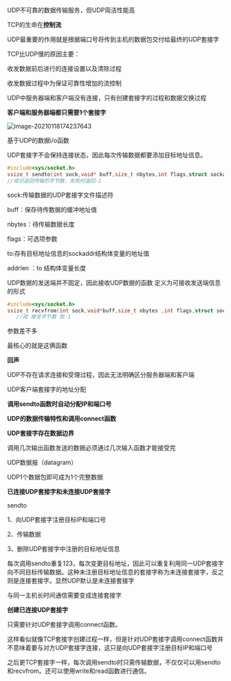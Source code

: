 UDP不可靠的数据传输服务，但UDP简洁性能高

TCP的生命在**控制流**

UDP最重要的作用就是根据端口号将传到主机的数据包交付给最终的UDP套接字



TCP比UDP慢的原因主要：

收发数据前后进行的连接设置以及清除过程

收发数据过程中为保证可靠性增加的流控制





UDP中服务器端和客户端没有连接，只有创建套接字的过程和数据交换过程



**客户端和服务器端都只需要1个套接字**

![image-20210118174237643](C:\Users\55018\AppData\Roaming\Typora\typora-user-images\image-20210118174237643.png)

基于UDP的数据i/o函数

UDP套接字不会保持连接状态，因此每次传输数据都要添加目标地址信息。

```c
#include<sys/socket.h>
ssize_t sendto(int sock,void* buff,size_t nbytes,int flags,struct sockaddr* to,socklen_t addrlen);
//成功返回传输的字节数，失败时返回-1
```



sock:传输数据的UDP套接字文件描述符

buff：保存待传数据的缓冲地址值

nbytes：待传输数据长度

flags：可选项参数

to:存有目标地址信息的sockaddr结构体变量的地址值

addrlen ：to 结构体变量长度



UDP数据的发送端并不固定，因此接收UDP数据的函数 定义为可接收发送端信息的形式

```c
#include<sys/socket.h>
ssize_t recvfrom(int sock,void*buff,size_t nbytes ,int flags,struct sockaddr* from,socklen_t* addrlen)
   //成 接受字节数 败-1
```

参数差不多

最核心的就是这俩函数



**回声**

UDP不存在请求连接和受理过程，因此无法明确区分服务器端和客户端



UDP客户端套接字的地址分配

**调用sendto函数时自动分配IP和端口号**



**UDP的数据传输特性和调用connect函数**

**UDP套接字存在数据边界**

调用几次输出函数发送的数据必须通过几次输入函数才能接受完



UDP数据报（datagram）

UDP1个数据包即可成为1个完整数据

**已连接UDP套接字和未连接UDP套接字**

sendto

1、向UDP套接字注册目标IP和端口号

2、传输数据

3、删除UDP套接字中注册的目标地址信息

每次调用sendto重复123，每次变更目标地址，因此可以重复利用同一UDP套接字向不同目标传输数据。这种未注册目标地址信息的套接字称为未连接套接字，反之则是连接套接字。显然UDP默认是未连接套接字

与同一主机长时间通信需要变成连接套接字



**创建已连接UDP套接字**

只需要针对UDP套接字调用connect函数。

这样看似就像TCP套接字创建过程一样，但是针对UDP套接字调用connect函数并不意味着要与对方UDP套接字连接，这只是向UDP套接字注册目标IP和端口号

之后更TCP套接字一样，每次调用sendto时只需传输数据，不仅仅可以用sendto和recvfrom。还可以使用write和read函数进行通信。

